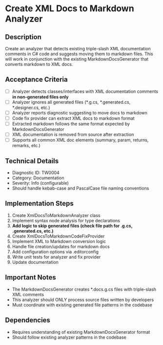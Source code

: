 # Create XML Docs to Markdown Analyzer

## Description
Create an analyzer that detects existing triple-slash XML documentation comments in C# code and suggests moving them to markdown files. This will work in conjunction with the existing MarkdownDocsGenerator that converts markdown to XML docs.

## Acceptance Criteria
- [ ] Analyzer detects classes/interfaces with XML documentation comments **in non-generated files only**
- [ ] Analyzer ignores all generated files (*.g.cs, *.generated.cs, *.designer.cs, etc.)
- [ ] Analyzer reports diagnostic suggesting to move docs to markdown
- [ ] Code fix provider can extract XML docs to markdown format
- [ ] Extracted markdown follows the same format expected by MarkdownDocsGenerator
- [ ] XML documentation is removed from source after extraction
- [ ] Supports all common XML doc elements (summary, param, returns, remarks, etc.)

## Technical Details
- Diagnostic ID: TW0004
- Category: Documentation
- Severity: Info (configurable)
- Should handle kebab-case and PascalCase file naming conventions

## Implementation Steps
1. Create XmlDocsToMarkdownAnalyzer class
2. Implement syntax node analysis for type declarations
3. **Add logic to skip generated files (check file path for .g.cs, .generated.cs, etc.)**
4. Create XmlDocsToMarkdownCodeFixProvider
5. Implement XML to Markdown conversion logic
6. Handle file creation/updates for markdown docs
7. Add configuration options via .editorconfig
8. Write unit tests for analyzer and fix provider
9. Update documentation

## Important Notes
- The MarkdownDocsGenerator creates *.docs.g.cs files with triple-slash XML comments
- This analyzer should ONLY process source files written by developers
- Must coordinate with existing generated file patterns in the codebase

## Dependencies
- Requires understanding of existing MarkdownDocsGenerator format
- Should follow existing analyzer patterns in the codebase